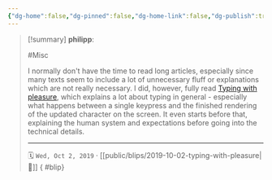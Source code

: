 ```yaml
---
{"dg-home":false,"dg-pinned":false,"dg-home-link":false,"dg-publish":true,"type":"blip","created-date":"2019-10-02T00:00:00","disabled rules":["yaml-title","yaml-title-alias","file-name-heading"],"title":"philipp @ 2019-10-02","dg-permalink":"2019/10/02/typing-with-pleasure/","updated-date":"2025-04-30T22:27:35","dg-path":"blips/2019-10-02-typing-with-pleasure.md","permalink":"/2019/10/02/typing-with-pleasure/","dgPassFrontmatter":true,"created":"2019-10-02T00:00:00","updated":"2025-04-30T22:27:35"}
---
```


> [!summary] **philipp**:
>
> #Misc
>
> I normally don't have the time to read long articles, especially since many texts seem to include a lot of unnecessary fluff or explanations which are not really necessary. I did, however, fully read [Typing with pleasure](https://pavelfatin.com/typing-with-pleasure/), which explains a lot about typing in general - especially what happens between a single keypress and the finished rendering of the updated character on the screen. It even starts before that, explaining the human system and expectations before going into the technical details.
> - - -
>
> 🗓️ `Wed, Oct 2, 2019` · [[public/blips/2019-10-02-typing-with-pleasure\|🔗]]
{ #blip}

